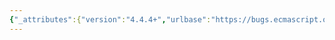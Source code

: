 ```yaml
---
{"_attributes":{"version":"4.4.4+","urlbase":"https://bugs.ecmascript.org/","maintainer":"dherman@mozilla.com"},"bug":{"bug_id":902,"creation_ts":"2012-11-01 17:09:00 -0700","short_desc":"11.1.9: bold \"Property Descriptor\"","delta_ts":"2012-11-23 09:45:40 -0800","product":"Draft for 6th Edition","component":"editorial issue","version":"Rev 11: October 26, 2012 Draft","rep_platform":"All","op_sys":"All","bug_status":"RESOLVED","resolution":"FIXED","priority":"Normal","bug_severity":"normal","everconfirmed":true,"reporter":{"uid":"jmdyck","name":"Michael Dyck"},"assigned_to":{"uid":"allen","name":"Allen Wirfs-Brock"},"long_desc":[{"commentid":2362,"comment_count":0,"who":{"uid":"jmdyck","name":"Michael Dyck"},"bug_when":"2012-11-01 17:09:49 -0700","thetext":"In 11.1.9 \"Template Literals\",\nunder \"Runtime Semantics: GetTemplateCallSite Abstract Operation\",\nsteps 8.c and 8.e say:\n    c. Call the [[DefineOwnProperty]] internal method of siteObj with arguments\n       prop, Property Descriptor {...}, and false.\n    e. Call the [[DefineOwnProperty]] internal method of rawObj with arguments\n       prop, Property Descriptor {...}, and false.\nwhere (in each case) \"Property Descriptor\" is bold.\n\nChange it to a normal-weight font."},{"commentid":2363,"comment_count":1,"who":{"uid":"allen","name":"Allen Wirfs-Brock"},"bug_when":"2012-11-01 17:28:29 -0700","thetext":"corrected in rev 12 editor's draft"},{"commentid":2646,"comment_count":2,"who":{"uid":"allen","name":"Allen Wirfs-Brock"},"bug_when":"2012-11-23 09:45:40 -0800","thetext":"corrected in rev 12, Nov. 22, 2012 draft"}]}}
---
```

